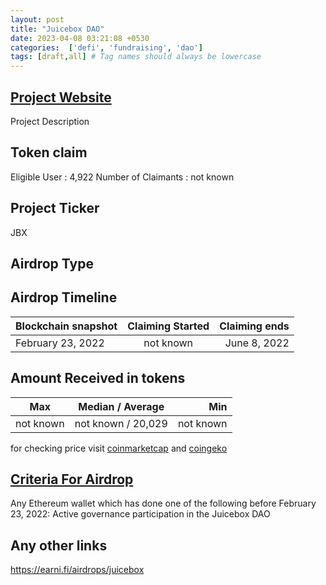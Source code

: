 ```yaml
---
layout: post
title: "Juicebox DAO"
date: 2023-04-08 03:21:08 +0530
categories:  ['defi', 'fundraising', 'dao']
tags: [draft,all] # Tag names should always be lowercase
---
```



## [Project Website](https://juicebox.money/)

 Project Description

## Token claim

Eligible User : 4,922
Number of Claimants : not known

## Project Ticker

JBX

## Airdrop Type

## Airdrop Timeline

| Blockchain snapshot     | Claiming Started           | Claiming ends    |
| ----------------------- |:--------------------------:| ----------------:|
|   February 23, 2022     |        not known           | June 8, 2022     |

## Amount Received in tokens

| Max        |    Median / Average  |       Min    |
| ---------- |:--------------------:| ------------:|
| not known  |  not known / 20,029  |  not known   |

for checking price visit [coinmarketcap](https://coinmarketcap.com/currencies/) and [coingeko](https://www.coingecko.com/en/coins/)

## [Criteria For Airdrop](link)

Any Ethereum wallet which has done one of the following before February 23, 2022:
Active governance participation in the Juicebox DAO

## Any other links

<https://earni.fi/airdrops/juicebox>
